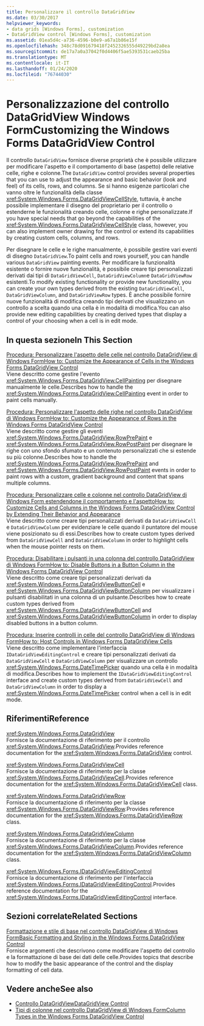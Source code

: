 ```yaml
---
title: Personalizzare il controllo DataGridView
ms.date: 03/30/2017
helpviewer_keywords:
- data grids [Windows Forms], customization
- DataGridView control [Windows Forms], customization
ms.assetid: 01ea5d4c-a736-4596-b0e9-a67a1b86e15f
ms.openlocfilehash: 348c78d091679418f2452326555d49229bd2a8ea
ms.sourcegitcommit: de17a7a0a37042f0d4406f5ae5393531caeb25ba
ms.translationtype: MT
ms.contentlocale: it-IT
ms.lasthandoff: 01/24/2020
ms.locfileid: "76744030"
---
```

# <a name="customizing-the-windows-forms-datagridview-control"></a><span data-ttu-id="eba62-102">Personalizzazione del controllo DataGridView Windows Form</span><span class="sxs-lookup"><span data-stu-id="eba62-102">Customizing the Windows Forms DataGridView Control</span></span>
<span data-ttu-id="eba62-103">Il controllo `DataGridView` fornisce diverse proprietà che è possibile utilizzare per modificare l'aspetto e il comportamento di base (aspetto) delle relative celle, righe e colonne.</span><span class="sxs-lookup"><span data-stu-id="eba62-103">The `DataGridView` control provides several properties that you can use to adjust the appearance and basic behavior (look and feel) of its cells, rows, and columns.</span></span> <span data-ttu-id="eba62-104">Se si hanno esigenze particolari che vanno oltre le funzionalità della classe <xref:System.Windows.Forms.DataGridViewCellStyle>, tuttavia, è anche possibile implementare il disegno del proprietario per il controllo o estenderne le funzionalità creando celle, colonne e righe personalizzate.</span><span class="sxs-lookup"><span data-stu-id="eba62-104">If you have special needs that go beyond the capabilities of the <xref:System.Windows.Forms.DataGridViewCellStyle> class, however, you can also implement owner drawing for the control or extend its capabilities by creating custom cells, columns, and rows.</span></span>  
  
 <span data-ttu-id="eba62-105">Per disegnare le celle e le righe manualmente, è possibile gestire vari eventi di disegno `DataGridView`.</span><span class="sxs-lookup"><span data-stu-id="eba62-105">To paint cells and rows yourself, you can handle various `DataGridView` painting events.</span></span> <span data-ttu-id="eba62-106">Per modificare la funzionalità esistente o fornire nuove funzionalità, è possibile creare tipi personalizzati derivati dai tipi di `DataGridViewCell`, `DataGridViewColumn`e `DataGridViewRow` esistenti.</span><span class="sxs-lookup"><span data-stu-id="eba62-106">To modify existing functionality or provide new functionality, you can create your own types derived from the existing `DataGridViewCell`, `DataGridViewColumn`, and `DataGridViewRow` types.</span></span> <span data-ttu-id="eba62-107">È anche possibile fornire nuove funzionalità di modifica creando tipi derivati che visualizzano un controllo a scelta quando una cella è in modalità di modifica.</span><span class="sxs-lookup"><span data-stu-id="eba62-107">You can also provide new editing capabilities by creating derived types that display a control of your choosing when a cell is in edit mode.</span></span>  
  
## <a name="in-this-section"></a><span data-ttu-id="eba62-108">In questa sezione</span><span class="sxs-lookup"><span data-stu-id="eba62-108">In This Section</span></span>  
 [<span data-ttu-id="eba62-109">Procedura: Personalizzare l'aspetto delle celle nel controllo DataGridView di Windows Form</span><span class="sxs-lookup"><span data-stu-id="eba62-109">How to: Customize the Appearance of Cells in the Windows Forms DataGridView Control</span></span>](customize-the-appearance-of-cells-in-the-datagrid.md)  
 <span data-ttu-id="eba62-110">Viene descritto come gestire l'evento <xref:System.Windows.Forms.DataGridView.CellPainting> per disegnare manualmente le celle.</span><span class="sxs-lookup"><span data-stu-id="eba62-110">Describes how to handle the <xref:System.Windows.Forms.DataGridView.CellPainting> event in order to paint cells manually.</span></span>  
  
 [<span data-ttu-id="eba62-111">Procedura: Personalizzare l'aspetto delle righe nel controllo DataGridView di Windows Form</span><span class="sxs-lookup"><span data-stu-id="eba62-111">How to: Customize the Appearance of Rows in the Windows Forms DataGridView Control</span></span>](customize-the-appearance-of-rows-in-the-datagrid.md)  
 <span data-ttu-id="eba62-112">Viene descritto come gestire gli eventi <xref:System.Windows.Forms.DataGridView.RowPrePaint> e <xref:System.Windows.Forms.DataGridView.RowPostPaint> per disegnare le righe con uno sfondo sfumato e un contenuto personalizzati che si estende su più colonne.</span><span class="sxs-lookup"><span data-stu-id="eba62-112">Describes how to handle the <xref:System.Windows.Forms.DataGridView.RowPrePaint> and <xref:System.Windows.Forms.DataGridView.RowPostPaint> events in order to paint rows with a custom, gradient background and content that spans multiple columns.</span></span>  
  
 [<span data-ttu-id="eba62-113">Procedura: Personalizzare celle e colonne nel controllo DataGridView di Windows Form estendendone il comportamento e l'aspetto</span><span class="sxs-lookup"><span data-stu-id="eba62-113">How to: Customize Cells and Columns in the Windows Forms DataGridView Control by Extending Their Behavior and Appearance</span></span>](customize-cells-and-columns-in-the-datagrid-by-extending-behavior.md)  
 <span data-ttu-id="eba62-114">Viene descritto come creare tipi personalizzati derivati da `DataGridViewCell` e `DataGridViewColumn` per evidenziare le celle quando il puntatore del mouse viene posizionato su di essi.</span><span class="sxs-lookup"><span data-stu-id="eba62-114">Describes how to create custom types derived from `DataGridViewCell` and `DataGridViewColumn` in order to highlight cells when the mouse pointer rests on them.</span></span>  
  
 [<span data-ttu-id="eba62-115">Procedura: Disabilitare i pulsanti in una colonna del controllo DataGridView di Windows Form</span><span class="sxs-lookup"><span data-stu-id="eba62-115">How to: Disable Buttons in a Button Column in the Windows Forms DataGridView Control</span></span>](disable-buttons-in-a-button-column-in-the-datagrid.md)  
 <span data-ttu-id="eba62-116">Viene descritto come creare tipi personalizzati derivati da <xref:System.Windows.Forms.DataGridViewButtonCell> e <xref:System.Windows.Forms.DataGridViewButtonColumn> per visualizzare i pulsanti disabilitati in una colonna di un pulsante.</span><span class="sxs-lookup"><span data-stu-id="eba62-116">Describes how to create custom types derived from <xref:System.Windows.Forms.DataGridViewButtonCell> and <xref:System.Windows.Forms.DataGridViewButtonColumn> in order to display disabled buttons in a button column.</span></span>  
  
 [<span data-ttu-id="eba62-117">Procedura: Inserire controlli in celle del controllo DataGridView di Windows Form</span><span class="sxs-lookup"><span data-stu-id="eba62-117">How to: Host Controls in Windows Forms DataGridView Cells</span></span>](how-to-host-controls-in-windows-forms-datagridview-cells.md)  
 <span data-ttu-id="eba62-118">Viene descritto come implementare l'interfaccia `IDataGridViewEditingControl` e creare tipi personalizzati derivati da `DataGridViewCell` e `DataGridViewColumn` per visualizzare un controllo <xref:System.Windows.Forms.DateTimePicker> quando una cella è in modalità di modifica.</span><span class="sxs-lookup"><span data-stu-id="eba62-118">Describes how to implement the `IDataGridViewEditingControl` interface and create custom types derived from `DataGridViewCell` and `DataGridViewColumn` in order to display a <xref:System.Windows.Forms.DateTimePicker> control when a cell is in edit mode.</span></span>  
  
## <a name="reference"></a><span data-ttu-id="eba62-119">Riferimenti</span><span class="sxs-lookup"><span data-stu-id="eba62-119">Reference</span></span>  
 <xref:System.Windows.Forms.DataGridView>  
 <span data-ttu-id="eba62-120">Fornisce la documentazione di riferimento per il controllo <xref:System.Windows.Forms.DataGridView>.</span><span class="sxs-lookup"><span data-stu-id="eba62-120">Provides reference documentation for the <xref:System.Windows.Forms.DataGridView> control.</span></span>  
  
 <xref:System.Windows.Forms.DataGridViewCell>  
 <span data-ttu-id="eba62-121">Fornisce la documentazione di riferimento per la classe <xref:System.Windows.Forms.DataGridViewCell>.</span><span class="sxs-lookup"><span data-stu-id="eba62-121">Provides reference documentation for the <xref:System.Windows.Forms.DataGridViewCell> class.</span></span>  
  
 <xref:System.Windows.Forms.DataGridViewRow>  
 <span data-ttu-id="eba62-122">Fornisce la documentazione di riferimento per la classe <xref:System.Windows.Forms.DataGridViewRow>.</span><span class="sxs-lookup"><span data-stu-id="eba62-122">Provides reference documentation for the <xref:System.Windows.Forms.DataGridViewRow> class.</span></span>  
  
 <xref:System.Windows.Forms.DataGridViewColumn>  
 <span data-ttu-id="eba62-123">Fornisce la documentazione di riferimento per la classe <xref:System.Windows.Forms.DataGridViewColumn>.</span><span class="sxs-lookup"><span data-stu-id="eba62-123">Provides reference documentation for the <xref:System.Windows.Forms.DataGridViewColumn> class.</span></span>  
  
 <xref:System.Windows.Forms.IDataGridViewEditingControl>  
 <span data-ttu-id="eba62-124">Fornisce la documentazione di riferimento per l'interfaccia <xref:System.Windows.Forms.IDataGridViewEditingControl>.</span><span class="sxs-lookup"><span data-stu-id="eba62-124">Provides reference documentation for the <xref:System.Windows.Forms.IDataGridViewEditingControl> interface.</span></span>  
  
## <a name="related-sections"></a><span data-ttu-id="eba62-125">Sezioni correlate</span><span class="sxs-lookup"><span data-stu-id="eba62-125">Related Sections</span></span>  
 [<span data-ttu-id="eba62-126">Formattazione e stile di base nel controllo DataGridView di Windows Form</span><span class="sxs-lookup"><span data-stu-id="eba62-126">Basic Formatting and Styling in the Windows Forms DataGridView Control</span></span>](basic-formatting-and-styling-in-the-windows-forms-datagridview-control.md)  
 <span data-ttu-id="eba62-127">Fornisce argomenti che descrivono come modificare l'aspetto del controllo e la formattazione di base dei dati delle celle.</span><span class="sxs-lookup"><span data-stu-id="eba62-127">Provides topics that describe how to modify the basic appearance of the control and the display formatting of cell data.</span></span>  
  
## <a name="see-also"></a><span data-ttu-id="eba62-128">Vedere anche</span><span class="sxs-lookup"><span data-stu-id="eba62-128">See also</span></span>

- [<span data-ttu-id="eba62-129">Controllo DataGridView</span><span class="sxs-lookup"><span data-stu-id="eba62-129">DataGridView Control</span></span>](datagridview-control-windows-forms.md)
- [<span data-ttu-id="eba62-130">Tipi di colonne nel controllo DataGridView di Windows Form</span><span class="sxs-lookup"><span data-stu-id="eba62-130">Column Types in the Windows Forms DataGridView Control</span></span>](column-types-in-the-windows-forms-datagridview-control.md)

